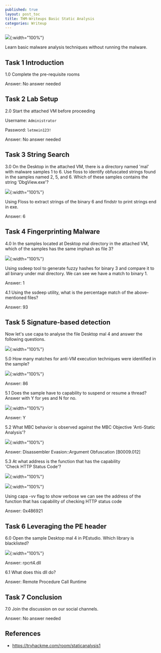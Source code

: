 ```yaml
---
published: true
layout: post_toc
title: THM-Writeups Basic Static Analysis
categories: Writeup
---
```

![]({{site.baseurl}}/assets/img/2023-02-15-THM-Basic-Static-Analysis-7.png){:width="100%"}

Learn basic malware analysis techniques without running the malware.

## Task 1 Introduction
1.0 Complete the pre-requisite rooms

Answer: No answer needed

## Task 2 Lab Setup 
2.0 Start the attached VM before proceeding

Username: `Administrator`  

Password: `letmein123!`

Answer: No answer needed

## Task 3 String Search
  
3.0 On the Desktop in the attached VM, there is a directory named 'mal' with malware samples 1 to 6. Use floss to identify obfuscated strings found in the samples named 2, 5, and 6. Which of these samples contains the string 'DbgView.exe'?

![]({{site.baseurl}}/assets/img/2023-02-15-THM-Basic-Static-Analysis.png){:width="100%"}

Using Floss to extract strings of the binary 6 and findstr to print strings end in exe.

Answer: 6

## Task 4 Fingerprinting Malware

4.0 In the samples located at Desktop mal directory in the attached VM, which of the samples has the same imphash as file 3?

![]({{site.baseurl}}/assets/img/2023-02-15-THM-Basic-Static-Analysis-1.png){:width="100%"}

Using ssdeep tool to generate fuzzy hashes for binary 3 and compare it to all binary under mal directory. We can see we have a match to binary 1. 

Answer: 1

4.1 Using the ssdeep utility, what is the percentage match of the above-mentioned files?

Answer: 93

## Task 5 Signature-based detection

Now let's use capa to analyse the file Desktop mal 4 and answer the following questions.

![]({{site.baseurl}}/assets/img/2023-02-15-THM-Basic-Static-Analysis-2.png){:width="100%"}

5.0 How many matches for anti-VM execution techniques were identified in the sample?

![]({{site.baseurl}}/assets/img/2023-02-15-THM-Basic-Static-Analysis-3.png){:width="100%"}

Answer: 86

5.1 Does the sample have to capability to suspend or resume a thread? Answer with Y for yes and N for no.

![]({{site.baseurl}}/assets/img/2023-02-15-THM-Basic-Static-Analysis-4.png){:width="100%"}

Answer: Y

5.2 What MBC behavior is observed against the MBC Objective 'Anti-Static Analysis'?

![]({{site.baseurl}}/assets/img/2023-02-15-THM-Basic-Static-Analysis-5.png){:width="100%"}

Answer: Disassembler Evasion::Argument Obfuscation [B0009.012]

5.3 At what address is the function that has the capability 'Check HTTP Status Code'?

![]({{site.baseurl}}/assets/img/2023-02-15-THM-Basic-Static-Analysis-8.png){:width="100%"}

![]({{site.baseurl}}/assets/img/2023-02-15-THM-Basic-Static-Analysis-9.png){:width="100%"}

Using capa -vv flag to show verbose we can see the address of the function that has capability of checking HTTP status code

Answer: 0x486921

## Task 6 Leveraging the PE header
  
6.0 Open the sample Desktop mal 4 in PEstudio. Which library is blacklisted?

![]({{site.baseurl}}/assets/img/2023-02-15-THM-Basic-Static-Analysis-6.png){:width="100%"}

Answer: rpcrt4.dll 

6.1 What does this dll do?

Answer: Remote Procedure Call Runtime  

## Task 7 Conclusion

7.0 Join the discussion on our social channels.

Answer:  No answer needed 

## References 
- https://tryhackme.com/room/staticanalysis1
